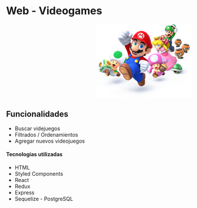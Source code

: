 # Web - Videogames

<p align="right">
  <img height="200" src="./videogame.png" />
</p>


## Funcionalidades

  - Buscar videjuegos
  - Filtrados / Ordenamientos
  - Agregar nuevos videojuegos



#### Tecnologías utilizadas
- HTML
- Styled Components
- React
- Redux
- Express
- Sequelize - PostgreSQL

